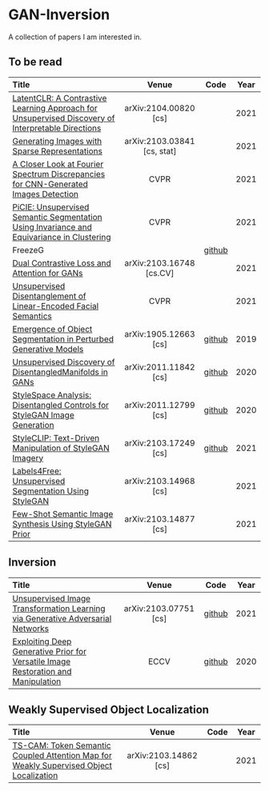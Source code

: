 # GAN-Inversion

A collection of papers I am interested in.

## To be read
|  Title  |   Venue  |Code|Year|
|:--------|:--------:|:--------:|:--------:|
| [LatentCLR: A Contrastive Learning Approach for Unsupervised Discovery of Interpretable Directions](http://arxiv.org/abs/2104.00820) | arXiv:2104.00820 [cs] |  | 2021 |
| [Generating Images with Sparse Representations](http://arxiv.org/abs/2103.03841) | arXiv:2103.03841 [cs, stat] |  | 2021 |
| [A Closer Look at Fourier Spectrum Discrepancies for CNN-Generated Images Detection](http://arxiv.org/abs/2103.17195) | CVPR |  | 2021 |
| [PiCIE: Unsupervised Semantic Segmentation Using Invariance and Equivariance in Clustering](http://arxiv.org/abs/2103.17070) | CVPR |  | 2021 |
|FreezeG|| [github](https://github.com/bryandlee/FreezeG) ||
| [Dual Contrastive Loss and Attention for GANs](https://arxiv.org/abs/2103.16748v1) | arXiv:2103.16748 [cs.CV] |  | 2021 |
| [Unsupervised Disentanglement of Linear-Encoded Facial Semantics](https://arxiv.org/abs/2103.16605v1) | CVPR |  | 2021 |
| [Emergence of Object Segmentation in Perturbed Generative Models](http://arxiv.org/abs/1905.12663) | arXiv:1905.12663 [cs] | [github](https://github.com/adambielski/perturbed-seg) | 2019 |
| [Unsupervised Discovery of DisentangledManifolds in GANs](http://arxiv.org/abs/2011.11842) | arXiv:2011.11842 [cs] | [github](https://github.com/anvoynov/GANLatentDiscovery) | 2020 |
| [StyleSpace Analysis: Disentangled Controls for StyleGAN Image Generation](http://arxiv.org/abs/2011.12799) | arXiv:2011.12799 [cs] | [github](https://github.com/xrenaa/StyleSpace-pytorch) | 2020 |
| [StyleCLIP: Text-Driven Manipulation of StyleGAN Imagery](http://arxiv.org/abs/2103.17249) | arXiv:2103.17249 [cs] | [github](https://github.com/orpatashnik/StyleCLIP) | 2021 |
| [Labels4Free: Unsupervised Segmentation Using StyleGAN](http://arxiv.org/abs/2103.14968) | arXiv:2103.14968 [cs] |  | 2021 |
| [Few-Shot Semantic Image Synthesis Using StyleGAN Prior](http://arxiv.org/abs/2103.14877) | arXiv:2103.14877 [cs] |  | 2021 |

## Inversion
|  Title  |   Venue  |Code|Year|
|:--------|:--------:|:--------:|:--------:|
| [Unsupervised Image Transformation Learning via Generative Adversarial Networks](http://arxiv.org/abs/2103.07751) | arXiv:2103.07751 [cs] | [github](https://github.com/genforce/trgan) | 2021 |
| [Exploiting Deep Generative Prior for Versatile Image Restoration and Manipulation](http://arxiv.org/abs/2003.13659) | ECCV | [github](https://github.com/XingangPan/deep-generative-prior) | 2020 |


## Weakly Supervised Object Localization
|  Title  |   Venue  |Code|Year|
|:--------|:--------:|:--------:|:--------:|
| [TS-CAM: Token Semantic Coupled Attention Map for Weakly Supervised Object Localization](http://arxiv.org/abs/2103.14862) | arXiv:2103.14862 [cs] |  | 2021 |
